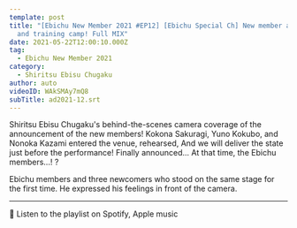 ```yaml
---
template: post
title: "[Ebichu New Member 2021 #EP12] [Ebichu Special Ch] New member audition
  and training camp! Full MIX"
date: 2021-05-22T12:00:10.000Z
tag:
  - Ebichu New Member 2021
category:
  - Shiritsu Ebisu Chugaku
author: auto
videoID: WAkSMAy7mQ8
subTitle: ad2021-12.srt
---
```

Shiritsu Ebisu Chugaku's behind-the-scenes camera coverage of the announcement of the new members!
Kokona Sakuragi, Yuno Kokubo, and Nonoka Kazami entered the venue, rehearsed,
And we will deliver the state just before the performance!
Finally announced... At that time, the Ebichu members...! ?

Ebichu members and three newcomers who stood on the same stage for the first time.
He expressed his feelings in front of the camera.

---

🎵 Listen to the playlist on Spotify, Apple music
